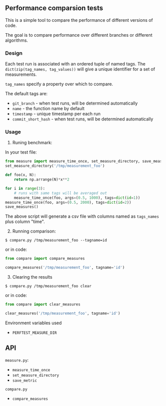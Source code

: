 ## Performance comparsion tests

This is a simple tool to compare the performance of different versions of code.

The goal is to compare performance over different branches 
or different algorithms.

### Design

Each test run is associated with an ordered tuple of named tags. 
The `dict(zip(tag_names, tag_values))` will give a unique identifier for a set of measurements.

`tag_names` specify a property over which to compare.

The default tags are:

- `git_branch` - when test runs, will be determined automatically
- `name` - the function name by default
- `timestamp` - unique timestamp per each run
- `commit_short_hash` - when test runs, will be determined automatically

### Usage

1. Runing benchmark:

In your test file:
```python
from measure import measure_time_once, set_measure_directory, save_measures
set_measure_directory('/tmp/measurement_foo')

def foo(x, N):
    return np.arrange(N)*x**2

for i in range(3):
    # runs with same tags will be averaged out
    measure_time_once(foo, args=(0.5, 1000), tags=dict(id=1))
measure_time_once(foo, args=(0.5, 2000), tags=dict(id=2))
save_measures()
```

The above script will generate a csv file with columns named as `tags_names`
plus column "time".

2. Running comparison:

```
$ compare.py /tmp/measurement_foo --tagname=id
```

or in code:
```python
from compare import compare_measures

compare_measures('/tmp/measurement_foo', tagname='id')
```

3. Clearing the results

```
$ compare.py /tmp/measurement_foo clear
```

or in code:
```python
from compare import clear_measures

clear_measures('/tmp/measurement_foo', tagname='id')
```

Environment variables used

- `PERFTEST_MEASURE_DIR`

## API

`measure.py`:

- `measure_time_once`
- `set_measure_directory`
- `save_metric`

`compare.py`

- `compare_measures`
